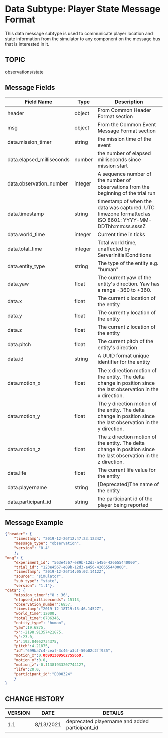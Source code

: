 # Data Subtype: Player State Message Format
This data message subtype is used to communicate player location and state information from the simulator to any component on the message bus that is interested in it. 

## TOPIC

observations/state

## Message Fields

| Field Name | Type | Description
| --- | --- | ---|
| header | object | From Common Header Format section
| msg | object | From the Common Event Message Format section 
| data.mission_timer | string | the mission time of the event
| data.elapsed_milliseconds | number | the number of elapsed milliseconds since mission start
| data.observation_number | integer | A sequence number of the number of observations from the beginning of the trial run
| data.timestamp | string | timestamp of when the data was captured. UTC timezone formatted as ISO 8601: YYYY-MM-DDThh:mm:ss.ssssZ
| data.world_time | integer | Current time in ticks
| data.total_time | integer | Total world time, unaffected by ServerInitialConditions
| data.entity_type | string | The type of the entity e.g. "human"
| data.yaw | float | The current yaw of the entity's direction. Yaw has a range -360 to +360.
| data.x | float | The current x location of the entity
| data.y | float | The current y location of the entity
| data.z | float | The current z location of the entity
| data.pitch | float | The  current pitch of the entity's direction
| data.id | string | A UUID format unique identifier for the entity 
| data.motion_x | float | The x direction motion of the entity. The delta change in position since the last observation in the x direction.
| data.motion_y | float | The y direction motion of the entity. The delta change in position since the last observation in the y direction. 
| data.motion_z | float | The z direction motion of the entity. The delta change in position since the last observation in the z direction.
| data.life | float | The current life value for the entity
| data.playername | string | [Deprecated]The name of the entity
| data.participant_id | string | the participant id of the player being reported


## Message Example

```json
{"header": {
	"timestamp": "2019-12-26T12:47:23.1234Z",
	"message_type": "observation",
	"version": "0.4"
	},
"msg": { 
	"experiment_id": "563e4567-e89b-12d3-a456-426655440000",
	"trial_id": "123e4567-e89b-12d3-a456-426655440000",
	"timestamp": "2019-12-26T14:05:02.1412Z",
	"source": "simulator",
	"sub_type": "state",
	"version": "1.1"},
"data": {
	"mission_timer":"8 : 36",
	"elapsed_milliseconds": 15113,
	"observation_number":6857,
	"timestamp":"2019-12-18T19:13:46.1452Z",
	"world_time":12000,
	"total_time":6706346,
	"entity_type": "human",
	"yaw":19.6875,
	"x":-2198.91357421875,
	"y":23.0,
	"z":193.04052734375,
	"pitch":4.21875,
	"id":"699ba7c4-ceaf-3c46-a3cf-50b02c2ff935",
	"motion_x":0.08991309562755659,
	"motion_y":0.0,
	"motion_z":-0.11381933207744127,
	"life":20.0,
	"participant_id":"E000324"
	}
}

```
## CHANGE HISTORY

VERSION | DATE | DETAILS
| --- | --- | --- |
| 1.1 | 8/13/2021 | deprecated playername and added participant_id |
